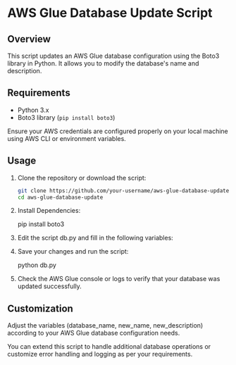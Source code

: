 # AWS Glue Database Update Script

## Overview

This script updates an AWS Glue database configuration using the Boto3 library in Python. It allows you to modify the database's name and description.

## Requirements

- Python 3.x
- Boto3 library (`pip install boto3`)

Ensure your AWS credentials are configured properly on your local machine using AWS CLI or environment variables.

## Usage

1. Clone the repository or download the script:
   
   ```bash
   git clone https://github.com/your-username/aws-glue-database-update.git
   cd aws-glue-database-update

2. Install Dependencies:

   pip install boto3

3. Edit the script db.py and fill in the following variables:

4. Save your changes and run the script:

   python db.py

5. Check the AWS Glue console or logs to verify that your database was updated successfully.

## Customization
   Adjust the variables (database_name, new_name, new_description) according to your AWS Glue database configuration needs.

   You can extend this script to handle additional database operations or customize error handling and logging as per your requirements.

